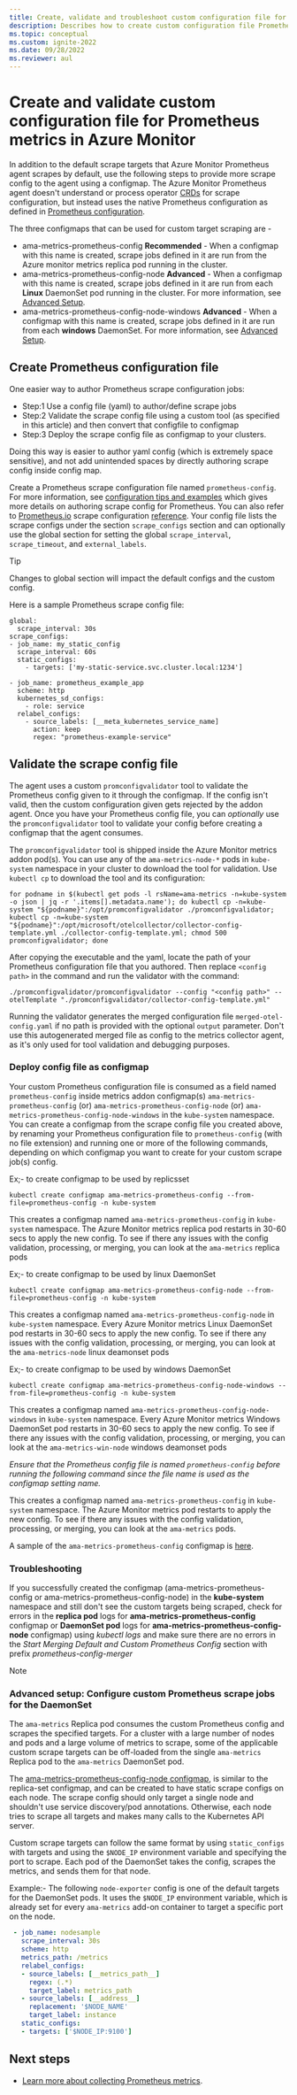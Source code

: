 ```yaml
---
title: Create, validate and troubleshoot custom configuration file for Prometheus metrics in Azure Monitor
description: Describes how to create custom configuration file Prometheus metrics in Azure Monitor and use validation tool before applying to Kubernetes cluster.
ms.topic: conceptual
ms.custom: ignite-2022
ms.date: 09/28/2022
ms.reviewer: aul
---
```


# Create and validate custom configuration file for Prometheus metrics in Azure Monitor

In addition to the default scrape targets that Azure Monitor Prometheus agent scrapes by default, use the following steps to provide more scrape config to the agent using a configmap. The Azure Monitor Prometheus agent doesn't understand or process operator [CRDs](https://kubernetes.io/docs/concepts/extend-kubernetes/api-extension/custom-resources/) for scrape configuration, but instead uses the native Prometheus configuration as defined in [Prometheus configuration](https://aka.ms/azureprometheus-promioconfig-scrape).

The three configmaps that can be used for custom target scraping are -
- ama-metrics-prometheus-config **Recommended** - When a configmap with this name is created, scrape jobs defined in it are run from the Azure monitor metrics replica pod running in the cluster.
- ama-metrics-prometheus-config-node **Advanced** - When a configmap with this name is created, scrape jobs defined in it are run from each **Linux** DaemonSet pod running in the cluster. For more information, see [Advanced Setup](#advanced-setup-configure-custom-prometheus-scrape-jobs-for-the-daemonset).
- ama-metrics-prometheus-config-node-windows **Advanced** - When a configmap with this name is created, scrape jobs defined in it are run from each **windows** DaemonSet. For more information, see [Advanced Setup](#advanced-setup-configure-custom-prometheus-scrape-jobs-for-the-daemonset).

## Create Prometheus configuration file

One easier way to author Prometheus scrape configuration jobs: 
- Step:1 Use a config file (yaml) to author/define scrape jobs 
- Step:2 Validate the scrape config file using a custom tool (as specified in this article) and then convert that configfile to configmap 
- Step:3 Deploy the scrape config file as configmap to your clusters. 
  
Doing this way is easier to author yaml config (which is extremely space sensitive), and not add unintended spaces by directly authoring scrape config inside config map.

Create a Prometheus scrape configuration file named `prometheus-config`. For more information, see [configuration tips and examples](prometheus-metrics-scrape-configuration.md#prometheus-configuration-tips-and-examples) which gives more details on authoring scrape config for Prometheus. You can also refer to [Prometheus.io](https://aka.ms/azureprometheus-promio) scrape configuration [reference](https://aka.ms/azureprometheus-promioconfig-scrape). Your config file lists the scrape configs under the section `scrape_configs`  section and can optionally use the global section for setting the global `scrape_interval`, `scrape_timeout`, and `external_labels`. 


> [!TIP]
> Changes to global section will impact the default configs and the custom config.

Here is a sample Prometheus scrape config file:

```
global:
  scrape_interval: 30s
scrape_configs:
- job_name: my_static_config
  scrape_interval: 60s
  static_configs:
    - targets: ['my-static-service.svc.cluster.local:1234']

- job_name: prometheus_example_app
  scheme: http
  kubernetes_sd_configs:
    - role: service
  relabel_configs:
    - source_labels: [__meta_kubernetes_service_name]
      action: keep
      regex: "prometheus-example-service"
```

## Validate the scrape config file

The agent uses a custom `promconfigvalidator` tool to validate the Prometheus config given to it through the configmap. If the config isn't valid, then the custom configuration given gets rejected by the addon agent. Once you have your Prometheus config file, you can *optionally* use the `promconfigvalidator` tool to validate your config before creating a configmap that the agent consumes.

The `promconfigvalidator` tool is shipped inside the Azure Monitor metrics addon pod(s). You can use any of the `ama-metrics-node-*` pods in `kube-system` namespace in your cluster to download the tool for validation. Use `kubectl cp` to download the tool and its configuration:

```
for podname in $(kubectl get pods -l rsName=ama-metrics -n=kube-system -o json | jq -r '.items[].metadata.name'); do kubectl cp -n=kube-system "${podname}":/opt/promconfigvalidator ./promconfigvalidator;  kubectl cp -n=kube-system "${podname}":/opt/microsoft/otelcollector/collector-config-template.yml ./collector-config-template.yml; chmod 500 promconfigvalidator; done
```

After copying the executable and the yaml, locate the path of your Prometheus configuration file that you authored. Then replace `<config path>`  in the command and run the validator with the command:

```
./promconfigvalidator/promconfigvalidator --config "<config path>" --otelTemplate "./promconfigvalidator/collector-config-template.yml"
```

Running the validator generates the merged configuration file `merged-otel-config.yaml` if no path is provided with the optional `output` parameter. Don't use this autogenerated merged file as config to the metrics collector agent, as it's only used for tool validation and debugging purposes.

### Deploy config file as configmap
Your custom Prometheus configuration file is consumed as a field named `prometheus-config` inside metrics addon configmap(s) `ama-metrics-prometheus-config` (or) `ama-metrics-prometheus-config-node` (or) `ama-metrics-prometheus-config-node-windows`  in the `kube-system` namespace. You can create a configmap from the scrape config file you created above, by renaming your Prometheus configuration file to `prometheus-config` (with no file extension) and running one or more of the following commands, depending on which configmap you want to create for your custom scrape job(s) config.

Ex;- to create configmap to be used by replicsset
```
kubectl create configmap ama-metrics-prometheus-config --from-file=prometheus-config -n kube-system
```
This creates a configmap named `ama-metrics-prometheus-config` in `kube-system` namespace. The Azure Monitor metrics replica pod restarts in 30-60 secs to apply the new config. To see if there any issues with the config validation, processing, or merging, you can look at the `ama-metrics` replica pods

Ex;- to create configmap to be used by linux DaemonSet
```
kubectl create configmap ama-metrics-prometheus-config-node --from-file=prometheus-config -n kube-system
```
This creates a configmap named `ama-metrics-prometheus-config-node` in `kube-system` namespace. Every Azure Monitor metrics Linux DaemonSet pod restarts in 30-60 secs to apply the new config. To see if there any issues with the config validation, processing, or merging, you can look at the `ama-metrics-node` linux deamonset pods


Ex;- to create configmap to be used by windows DaemonSet
```
kubectl create configmap ama-metrics-prometheus-config-node-windows --from-file=prometheus-config -n kube-system
```

This creates a configmap named `ama-metrics-prometheus-config-node-windows` in `kube-system` namespace. Every Azure Monitor metrics Windows DaemonSet pod restarts in 30-60 secs to apply the new config. To see if there any issues with the config validation, processing, or merging, you can look at the `ama-metrics-win-node` windows deamonset pods


*Ensure that the Prometheus config file is named `prometheus-config` before running the following command since the file name is used as the configmap setting name.*

This creates a configmap named `ama-metrics-prometheus-config` in `kube-system` namespace. The Azure Monitor metrics pod restarts to apply the new config. To see if there any issues with the config validation, processing, or merging, you can look at the `ama-metrics` pods.

A sample of the `ama-metrics-prometheus-config` configmap is [here](https://github.com/Azure/prometheus-collector/blob/main/otelcollector/configmaps/ama-metrics-prometheus-config-configmap.yaml).

### Troubleshooting
If you successfully created the configmap (ama-metrics-prometheus-config or ama-metrics-prometheus-config-node) in the **kube-system** namespace and still don't see the custom targets being scraped, check for errors in the **replica pod** logs for **ama-metrics-prometheus-config** configmap or **DaemonSet pod** logs for **ama-metrics-prometheus-config-node** configmap) using *kubectl logs* and make sure there are no errors in the *Start Merging Default and Custom Prometheus Config* section with prefix *prometheus-config-merger*

> [!NOTE]
> ### Advanced setup: Configure custom Prometheus scrape jobs for the DaemonSet
>
> The `ama-metrics` Replica pod consumes the custom Prometheus config and scrapes the specified targets. For a cluster with a large number of nodes and pods and a large volume of metrics to scrape, some of the applicable custom scrape targets can be off-loaded from the single `ama-metrics` Replica pod to the `ama-metrics` DaemonSet pod.
>
> The [ama-metrics-prometheus-config-node configmap](https://aka.ms/azureprometheus-addon-ds-configmap), is similar to the replica-set configmap, and can be created to have static scrape configs on each node. The scrape config should only target a single node and shouldn't use service discovery/pod annotations. Otherwise, each node tries to scrape all targets and makes many calls to the Kubernetes API server.
>
> Custom scrape targets can follow the same format by using `static_configs` with targets and using the `$NODE_IP` environment variable and specifying the port to scrape. Each pod of the DaemonSet takes the config, scrapes the metrics, and sends them for that node.
>
> Example:- The following `node-exporter` config is one of the default targets for the DaemonSet pods. It uses the `$NODE_IP` environment variable, which is already set for every `ama-metrics` add-on container to target a specific port on the node.
 ```yaml
  - job_name: nodesample
    scrape_interval: 30s
    scheme: http
    metrics_path: /metrics
    relabel_configs:
    - source_labels: [__metrics_path__]
      regex: (.*)
      target_label: metrics_path
    - source_labels: [__address__]
      replacement: '$NODE_NAME'
      target_label: instance
    static_configs:
    - targets: ['$NODE_IP:9100']
  ```

## Next steps

- [Learn more about collecting Prometheus metrics](../essentials/prometheus-metrics-overview.md).

